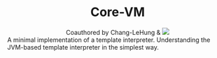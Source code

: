 <div align="center">
<h1>Core-VM</h1>
Coauthored by Chang-LeHung & <img src="https://plugins.jetbrains.com/files/17809/650157/icon/pluginIcon.svg"></img>
</div>
A minimal implementation of a template interpreter. Understanding the JVM-based template interpreter in the simplest way.
